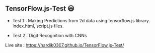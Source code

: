 ## TensorFlow.js-Test :smiley:
* Test 1 : Making Predictions from 2d data using tensorflow.js library.
         Index.html, script.js files.  

* Test 2 :  Digit Recognition with CNNs

Live site : https://hardik0307.github.io/TensorFlow.js-Test/
